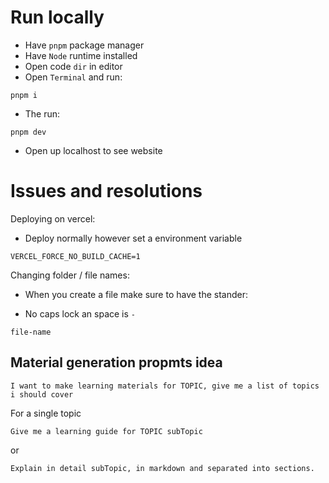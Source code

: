 # Run locally

- Have `pnpm` package manager
- Have `Node` runtime installed
- Open code `dir` in editor
- Open `Terminal` and run:

```pnpm
pnpm i
```

- The run:

```pnpm
pnpm dev
```

- Open up localhost to see website

# Issues and resolutions

Deploying on vercel:

- Deploy normally however set a environment variable

```
VERCEL_FORCE_NO_BUILD_CACHE=1
```

Changing folder / file names:

- When you create a file make sure to have the stander:

- No caps lock an space is `-`

```
file-name
```

## Material generation propmts idea 

```
I want to make learning materials for TOPIC, give me a list of topics i should cover
```

For a single topic 

```
Give me a learning guide for TOPIC subTopic 
```

or

```
Explain in detail subTopic, in markdown and separated into sections.
```